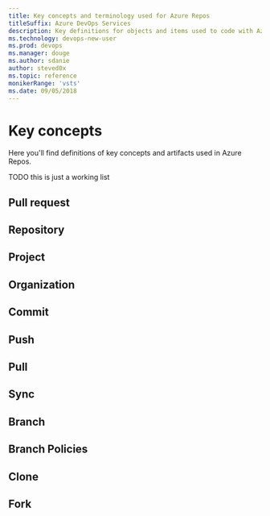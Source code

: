 ```yaml
---
title: Key concepts and terminology used for Azure Repos
titleSuffix: Azure DevOps Services  
description: Key definitions for objects and items used to code with Azure Repos
ms.technology: devops-new-user 
ms.prod: devops
ms.manager: douge
ms.author: sdanie
author: steved0x
ms.topic: reference
monikerRange: 'vsts'
ms.date: 09/05/2018  
---
```


# Key concepts 

Here you'll find definitions of key concepts and artifacts used in Azure Repos. 

TODO this is just a working list

## Pull request
## Repository
## Project
## Organization
## Commit
## Push
## Pull
## Sync
## Branch
## Branch Policies
## Clone
## Fork


